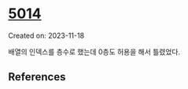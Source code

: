# [5014](https://www.acmicpc.net/problem/5014)
Created on: 2023-11-18

배열의 인덱스를 층수로 했는데 0층도 허용을 해서 틀렸었다.

## References



